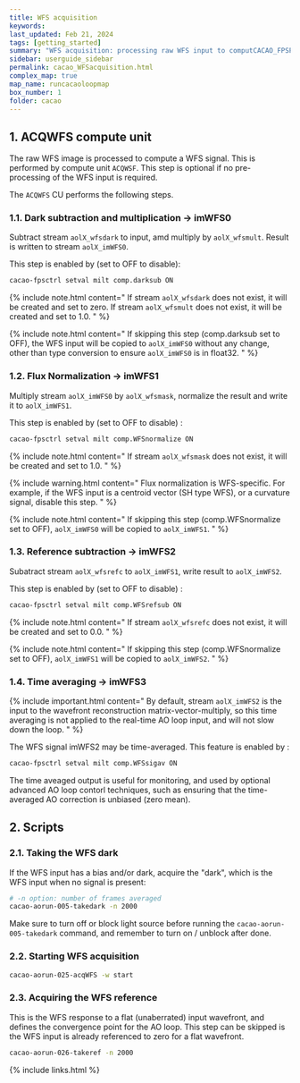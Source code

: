 ```yaml
---
title: WFS acquisition
keywords: 
last_updated: Feb 21, 2024
tags: [getting_started]
summary: "WFS acquisition: processing raw WFS input to computCACAO_FPSPROC_ACQUWFSe the WFS signal"
sidebar: userguide_sidebar
permalink: cacao_WFSacquisition.html
complex_map: true
map_name: runcacaoloopmap
box_number: 1
folder: cacao
---
```



## 1. ACQWFS compute unit

The raw WFS image is processed to compute a WFS signal. This is performed by compute unit `ACQWSF`. This step is optional if no pre-processing of the WFS input is required.

The `ACQWFS` CU performs the following steps.

### 1.1. Dark subtraction and multiplication -> imWFS0

Subtract stream `aolX_wfsdark` to input, amd multiply by `aolX_wfsmult`. Result is written to stream `aolX_imWFS0`.

This step is enabled by (set to OFF to disable):
~~~bash
cacao-fpsctrl setval milt comp.darksub ON
~~~

{% include note.html content="
If stream `aolX_wfsdark` does not exist, it will be created and set to zero. If stream `aolX_wfsmult` does not exist, it will be created and set to 1.0.
" %}


{% include note.html content="
If skipping this step (comp.darksub set to OFF), the WFS input will be copied to `aolX_imWFS0` without any change, other than type conversion to ensure `aolX_imWFS0` is in float32.
" %}



### 1.2. Flux Normalization -> imWFS1

Multiply stream `aolX_imWFS0` by `aolX_wfsmask`, normalize the result and write it to `aolX_imWFS1`.

This step is enabled by (set to OFF to disable) :
~~~bash
cacao-fpsctrl setval milt comp.WFSnormalize ON
~~~

{% include note.html content="
If stream `aolX_wfsmask` does not exist, it will be created and set to 1.0.
" %}


{% include warning.html content="
Flux normalization is WFS-specific. For example, if the WFS input is a centroid vector (SH type WFS), or a curvature signal, disable this step.
" %}


{% include note.html content="
If skipping this step (comp.WFSnormalize set to OFF), `aolX_imWFS0` will be copied to `aolX_imWFS1`.
" %}




### 1.3. Reference subtraction -> imWFS2

Subatract stream `aolX_wfsrefc` to `aolX_imWFS1`, write result to `aolX_imWFS2`.

This step is enabled by (set to OFF to disable) :
~~~bash
cacao-fpsctrl setval milt comp.WFSrefsub ON
~~~

{% include note.html content="
If stream `aolX_wfsrefc` does not exist, it will be created and set to 0.0.
" %}


{% include note.html content="
If skipping this step (comp.WFSnormalize set to OFF), `aolX_imWFS1` will be copied to `aolX_imWFS2`.
" %}


### 1.4. Time averaging -> imWFS3

{% include important.html content="
By default, stream `aolX_imWFS2` is the input to the wavefront reconstruction matrix-vector-multiply, so this time averaging is not applied to the real-time AO loop input, and will not slow down the loop.
" %}

The WFS signal imWFS2 may be time-averaged. This feature is enabled by :
~~~bash
cacao-fpsctrl setval milt comp.WFSsigav ON
~~~

The time aveaged output is useful for monitoring, and used by optional advanced AO loop contorl techniques, such as ensuring that the time-averaged AO correction is unbiased (zero mean).




## 2. Scripts

### 2.1. Taking the WFS dark

If the WFS input has a bias and/or dark, acquire the "dark", which is the WFS input when no signal is present:

```bash
# -n option: number of frames averaged
cacao-aorun-005-takedark -n 2000
```

Make sure to turn off or block light source before running the `cacao-aorun-005-takedark` command, and remember to turn on / unblock after done.


### 2.2. Starting WFS acquisition

```bash
cacao-aorun-025-acqWFS -w start
```

### 2.3. Acquiring the WFS reference

This is the WFS response to a flat (unaberrated) input wavefront, and defines the convergence point for the AO loop. This step can be skipped is the WFS input is already referenced to zero for a flat wavefront.

```bash
cacao-aorun-026-takeref -n 2000
```


{% include links.html %}
